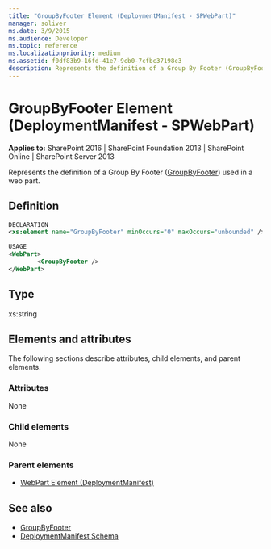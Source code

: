 ```yaml
---
title: "GroupByFooter Element (DeploymentManifest - SPWebPart)"
manager: soliver
ms.date: 3/9/2015
ms.audience: Developer
ms.topic: reference
ms.localizationpriority: medium
ms.assetid: f0df83b9-16fd-41e7-9cb0-7cfbc37198c3
description: Represents the definition of a Group By Footer (GroupByFooter) used in a web part.
---
```


# GroupByFooter Element (DeploymentManifest - SPWebPart)

**Applies to:** SharePoint 2016 | SharePoint Foundation 2013 | SharePoint Online | SharePoint Server 2013

Represents the definition of a Group By Footer ([GroupByFooter](https://msdn.microsoft.com/library/Microsoft.SharePoint.SPView.GroupByFooter.aspx)) used in a web part.

## Definition

```XML
DECLARATION
<xs:element name="GroupByFooter" minOccurs="0" maxOccurs="unbounded" />

USAGE
<WebPart>
        <GroupByFooter />
</WebPart>

```

## Type

xs:string

## Elements and attributes

The following sections describe attributes, child elements, and parent elements.

### Attributes

None

### Child elements

None

### Parent elements

- [WebPart Element (DeploymentManifest)](webpart-element-deploymentmanifest.md)

## See also

- [GroupByFooter](https://msdn.microsoft.com/library/Microsoft.SharePoint.SPView.GroupByFooter.aspx)
- [DeploymentManifest Schema](deploymentmanifest-schema.md)
